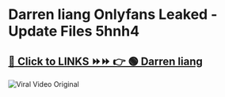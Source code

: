
 # Darren liang Onlyfans Leaked - Update Files 5hnh4

## <h2><a href="https://clipsfans.com/Darren_liang&ref=git">🔗 Click to LINKS ⏩⏩ 👉 🟢 Darren liang </a></h2>

<a href="https://clipsfans.com/Darren_liang&ref=git" rel="nofollow" data-target="animated-image.originalLink"><img src="https://i.ibb.co.com/xMMVF88/686577567.gif" alt="Viral Video Original" style="max-width: 100%; display: inline-block;" data-target="animated-image.originalImage"></a>

